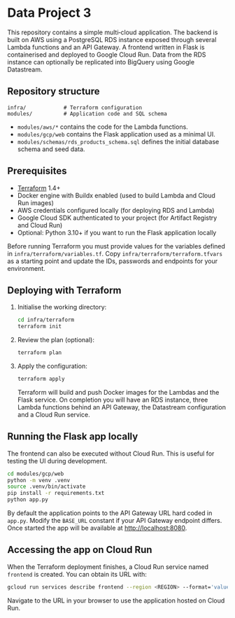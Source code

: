 # Data Project 3

This repository contains a simple multi‑cloud application. The backend is built on AWS using a PostgreSQL RDS instance exposed through several Lambda functions and an API Gateway. A frontend written in Flask is containerised and deployed to Google Cloud Run. Data from the RDS instance can optionally be replicated into BigQuery using Google Datastream.

## Repository structure

```
infra/            # Terraform configuration
modules/          # Application code and SQL schema
```

- `modules/aws/*` contains the code for the Lambda functions.
- `modules/gcp/web` contains the Flask application used as a minimal UI.
- `modules/schemas/rds_products_schema.sql` defines the initial database schema and seed data.

## Prerequisites

- [Terraform](https://developer.hashicorp.com/terraform) 1.4+
- Docker engine with Buildx enabled (used to build Lambda and Cloud Run images)
- AWS credentials configured locally (for deploying RDS and Lambda)
- Google Cloud SDK authenticated to your project (for Artifact Registry and Cloud Run)
- Optional: Python 3.10+ if you want to run the Flask application locally

Before running Terraform you must provide values for the variables defined in `infra/terraform/variables.tf`. Copy `infra/terraform/terraform.tfvars` as a starting point and update the IDs, passwords and endpoints for your environment.

## Deploying with Terraform

1. Initialise the working directory:
   ```bash
   cd infra/terraform
   terraform init
   ```
2. Review the plan (optional):
   ```bash
   terraform plan
   ```
3. Apply the configuration:
   ```bash
   terraform apply
   ```
   Terraform will build and push Docker images for the Lambdas and the Flask service. On completion you will have an RDS instance, three Lambda functions behind an API Gateway, the Datastream configuration and a Cloud Run service.

## Running the Flask app locally

The frontend can also be executed without Cloud Run. This is useful for testing the UI during development.

```bash
cd modules/gcp/web
python -m venv .venv
source .venv/bin/activate
pip install -r requirements.txt
python app.py
```

By default the application points to the API Gateway URL hard coded in `app.py`. Modify the `BASE_URL` constant if your API Gateway endpoint differs. Once started the app will be available at [http://localhost:8080](http://localhost:8080).

## Accessing the app on Cloud Run

When the Terraform deployment finishes, a Cloud Run service named `frontend` is created. You can obtain its URL with:

```bash
gcloud run services describe frontend --region <REGION> --format='value(status.url)'
```

Navigate to the URL in your browser to use the application hosted on Cloud Run.